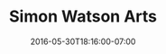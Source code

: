 ---
title: "Simon Watson Arts"
description: "Website design, development, branding and logo design for Simon Watson, a renowned curator and art advisor based in New York City and São Paulo."
date: "2016-05-30T18:16:00-07:00"
gallery: 
  - 
    url: "/assets/images/simon-watson-arts-website.jpg"
    caption: " "
  - 
    url: "/assets/images/portfolio-simon-comp.jpg"
    caption: " "
  - 
    url: "/assets/images/simonwatson-logo-3.jpg"
    caption: " "
  - 
    url: "/assets/images/simon-bcard-3.jpg"
    caption: " "
tags: "development,static,responsive,logo,art"
---